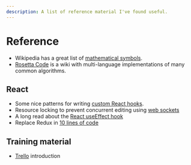 ```yaml
---
description: A list of reference material I've found useful.
---
```


# Reference

* Wikipedia has a great list of [mathematical symbols](https://en.wikipedia.org/wiki/List_of_mathematical_symbols).
* [Rosetta Code](http://rosettacode.org/wiki/Rosetta_Code) is a wiki with multi-language implementations of many common algorithms.

## React

* Some nice patterns for writing [custom React hooks](https://usehooks.com/).
* Resource locking to prevent concurrent editing using [web sockets](https://marmelab.com/blog/2017/09/13/real-time-resource-locking-using-socketio-and-react-router.html)
* A long read about the [React useEffect hook](https://overreacted.io/a-complete-guide-to-useeffect/)
* Replace Redux in [10 lines of code](https://medium.com/simply/state-management-with-react-hooks-and-context-api-at-10-lines-of-code-baf6be8302c)

## Training material

* [Trello](https://trello.com/b/qeTINJJV/trello-training) introduction

